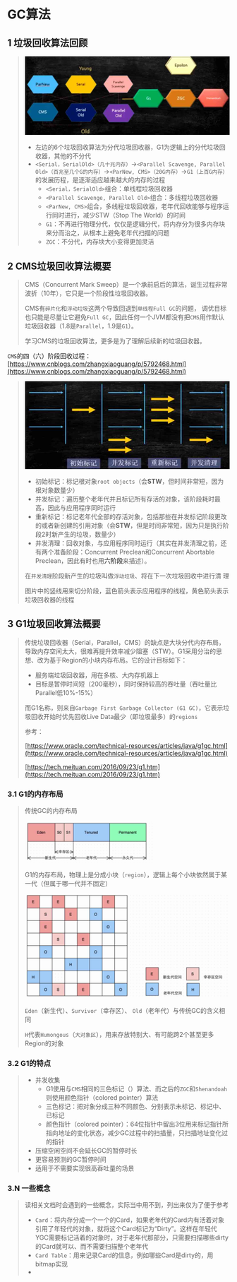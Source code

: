# GC算法

## 1 垃圾回收算法回顾

> ![](https://raw.githubusercontent.com/kenfang119/pics/main/490_jvm/jvm_garbage_collectors.jpg)
>
> * 左边的6个垃圾回收算法为分代垃圾回收器，G1为逻辑上的分代垃圾回收器，其他的不分代
> * `<Serial，SerialOld>（几十兆内存）`→`<Parallel Scavenge, Parallel Old>（百兆至几个G的内存）`→`<ParNew, CMS>（20G内存）`→`G1（上百G内存）`的发展历程，是逐渐适应越来越大的内存的过程
>   * `<Serial，SerialOld>`组合：单线程垃圾回收器
>   * `<Parallel Scavenge, Parallel Old>`组合：多线程垃圾回收器
>   * `<ParNew, CMS>`组合，多线程垃圾回收器，老年代回收能够与程序运行同时进行，减少STW（Stop The World）的时间
>   * `G1`：不再进行物理分代，仅仅是逻辑分代，将内存分为很多内存块来分而治之，从根本上避免老年代扫描的问题
>   * `ZGC`：不分代，内存块大小变得更加灵活

## 2 CMS垃圾回收算法概要

> CMS（Concurrent Mark Sweep）是一个承前启后的算法，诞生过程非常波折（10年），它只是一个阶段性垃圾回收器。
>
> CMS有`碎片化`和`浮动垃圾`这两个导致回退到`单线程Full GC`的问题， 调优目标也只能是尽量让它避免`Full GC`，因此任何一个JVM都没有把`CMS`用作默认垃圾回收器（1.8是`Parallel`，1.9是`G1`）。
>
> 学习CMS的垃圾回收算法，更多是为了理解后续新的垃圾回收器。

`CMS`的四（六）阶段回收过程：[https://www.cnblogs.com/zhangxiaoguang/p/5792468.html](https://www.cnblogs.com/zhangxiaoguang/p/5792468.html)

> ![](https://raw.githubusercontent.com/kenfang119/pics/main/490_jvm/jvm_gc_cms.jpg)
>
> * 初始标记：标记根对象`root objects`（会**STW**，但时间非常短，因为根对象数量少）
> * 并发标记：遍历整个老年代并且标记所有存活的对象，该阶段耗时最高，因此与应用程序同时运行
> * 重新标记：标记老年代全部的存活对象，包括那些在并发标记阶段更改的或者新创建的引用对象（会**STW**，但是时间非常短，因为只是执行阶段2时新产生的垃圾，数量少）
> * 并发清理：回收对象，与应用程序同时运行（其实在并发清理之前，还有两个准备阶段：Concurrent Preclean和Concurrent Abortable Preclean，因此有时也用**六阶段**来描述）。
>
> 在`并发清理`阶段新产生的垃圾叫做`浮动垃圾`、将在下一次垃圾回收中进行清 理
>
> 图片中的竖线用来切分阶段，蓝色箭头表示应用程序的线程，黄色箭头表示垃圾回收器的线程

## 3 G1垃圾回收算法概要

> 传统垃圾回收器（Serial，Parallel，CMS）的缺点是大块分代内存布局，导致内存空间太大，很难再提升效率减少阻塞（STW）。G1采用分治的思想、改为基于Region的小块内存布局。它的设计目标如下：
>
> * 服务端垃圾回收器，用在多核、大内存机器上
> * 目标是暂停时间短（200毫秒），同时保持较高的吞吐量（吞吐量比Parallel低10%-15%）
>
> 而G1名称，则来自`Garbage First Garbage Collector (G1 GC)`，它表示垃圾回收开始时优先回收Live Data最少（即垃圾最多）的`regions`
>
> 参考：
>
> [https://www.oracle.com/technical-resources/articles/java/g1gc.html](https://www.oracle.com/technical-resources/articles/java/g1gc.html)
>
> [https://tech.meituan.com/2016/09/23/g1.htm](https://tech.meituan.com/2016/09/23/g1.htm)

### 3.1 G1的内存布局

> 传统GC的内存布局
>
> ![](https://raw.githubusercontent.com/kenfang119/pics/main/490_jvm/jvm_mem_layout_traditional.jpg)
>
> G1的内存布局，物理上是分成小块（`region`），逻辑上每个小块依然属于某一代（但属于哪一代并不固定）
>
> ![](https://raw.githubusercontent.com/kenfang119/pics/main/490_jvm/jvm_mem_layout_g1.jpg)
>
> `Eden`（新生代）、`Survivor`（幸存区）、 `Old`（老年代）与传统GC的含义相同
>
> `H`代表`Humongous`（`大对象区`），用来存放特别大、有可能跨2个甚至更多Region的对象

### 3.2 G1的特点

> * 并发收集
>   * G1使用与`CMS`相同的三色标记（）算法、而之后的`ZGC`和`Shenandoah`则使用颜色指针（colored pointer）算法
>   * 三色标记：把对象分成三种不同颜色、分别表示未标记、标记中、已标记
>   * 颜色指针（colored pointer）：64位指针中留出3位用来标记指针所指向地址的变化状态，减少GC过程中的扫描量，只扫描地址变化过的指针
> * 压缩空闲空间不会延长GC的暂停时长
> * 更容易预测的GC暂停时间
> * 适用于不需要实现很高吞吐量的场景

### 3.N 一些概念

> 读相关文档时会遇到的一些概念，实际当中用不到，列出来仅为了便于参考
>
> * `Card`：将内存分成一个一个的Card，如果老年代的Card内有活着对象引用了年轻代的对象，就将这个Card标记为“Dirty”。这样在年轻代YGC需要标记活着的对象时，对于老年代那部分，只需要扫描哪些dirty的Card就可以、而不需要扫描整个老年代
> * `Card Table`：用来记录Card的信息，例如哪些Card是dirty的，用bitmap实现
> * 
